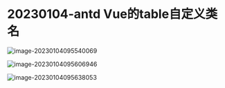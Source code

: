 # 20230104-antd Vue的table自定义类名

![image-20230104095540069](https://s2.loli.net/2023/01/04/2dMlS8hXpBboIzc.png)

![image-20230104095606946](https://s2.loli.net/2023/01/04/7m42yLJ6x58HZAc.png)

![image-20230104095638053](https://s2.loli.net/2023/01/04/4srB8Ym5fNZD179.png)